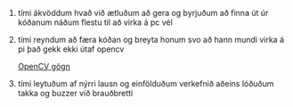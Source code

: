 1. tími
ákvöddum hvað við ætluðum að gera og byrjuðum að finna út úr kóðanum náðum flestu til að virka á pc vél
2. tími
reyndum að færa kóðan og breyta honum svo að hann mundi virka á pi það gekk ekki útaf opencv 

    [OpenCV gögn](/web)

3. tími
leytuðum af nýrri lausn og einfölduðum verkefnið aðeins lóðuðum takka og buzzer við brauðbretti

